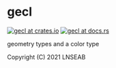 # gecl

[![gecl at crates.io](https://img.shields.io/crates/v/gecl.svg)](https://crates.io/crates/gecl)
[![gecl at docs.rs](https://docs.rs/gecl/badge.svg)](https://docs.rs/gecl)

geometry types and a color type

Copyright (C) 2021 LNSEAB
